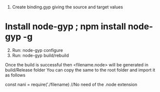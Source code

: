 1. Create binding.gyp giving the source and target values

# Install node-gyp ; npm install node-gyp -g
2. Run: node-gyp configure
3. Run: node-gyp build/rebuild

Once the build is successful then <filename.node> will be generated in build/Release folder
You can copy the same to the root folder and import it as follows

const nani = require('./filename) //No need of the .node extension